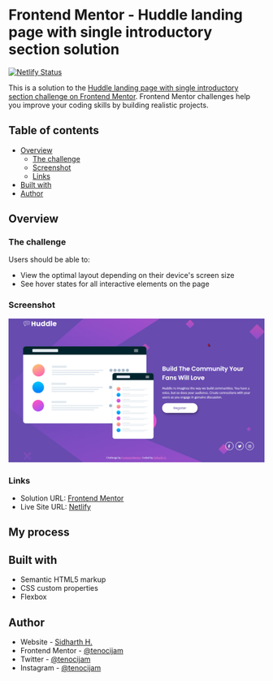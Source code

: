 # Frontend Mentor - Huddle landing page with single introductory section solution

[![Netlify Status](https://api.netlify.com/api/v1/badges/9b0fd598-2867-470a-9e9c-4218880575c7/deploy-status)](https://app.netlify.com/sites/huddle-single-section-sidharthh/deploys)

This is a solution to the [Huddle landing page with single introductory section challenge on Frontend Mentor](https://www.frontendmentor.io/challenges/huddle-landing-page-with-a-single-introductory-section-B_2Wvxgi0). Frontend Mentor challenges help you improve your coding skills by building realistic projects. 

## Table of contents

- [Overview](#overview)
  - [The challenge](#the-challenge)
  - [Screenshot](#screenshot)
  - [Links](#links)
- [Built with](#built-with)
- [Author](#author)

## Overview

### The challenge

Users should be able to:

- View the optimal layout depending on their device's screen size
- See hover states for all interactive elements on the page

### Screenshot

![](./screenshot.png)

### Links

- Solution URL: [Frontend Mentor](https://www.frontendmentor.io/solutions/huddle-landing-page-with-a-single-introductory-section-yJVKolSUHY)
- Live Site URL: [Netlify](https://huddle-single-section-sidharthh.netlify.app/)

## My process

## Built with

- Semantic HTML5 markup
- CSS custom properties
- Flexbox

## Author

- Website - [Sidharth H.](https://www.sidharthh.in)
- Frontend Mentor - [@tenocijam](https://www.frontendmentor.io/profile/tenocijam)
- Twitter - [@tenocijam](https://www.twitter.com/tenocijam)
- Instagram - [@tenocijam](https://www.instagram.com/tenocijam)
